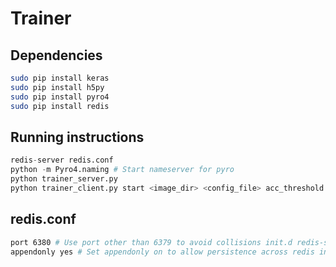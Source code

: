 # Trainer
## Dependencies
``` bash
sudo pip install keras
sudo pip install h5py
sudo pip install pyro4
sudo pip install redis
```

## Running instructions
``` python
redis-server redis.conf
python -m Pyro4.naming # Start nameserver for pyro
python trainer_server.py
python trainer_client.py start <image_dir> <config_file> acc_threshold
```

## redis.conf
``` bash
port 6380 # Use port other than 6379 to avoid collisions init.d redis-server
appendonly yes # Set appendonly on to allow persistence across redis instances
```
